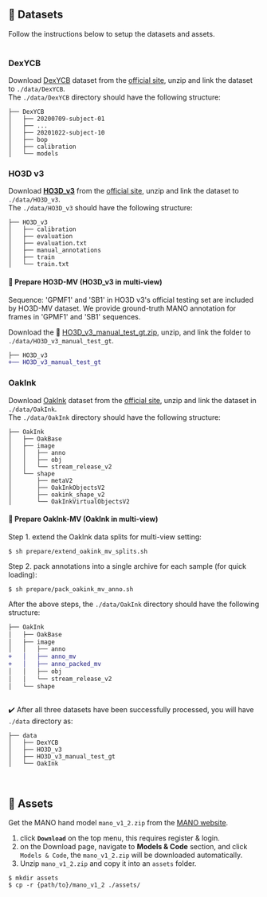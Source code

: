 ## :floppy_disk: Datasets

Follow the instructions below to setup the datasets and assets.  
&nbsp;

### DexYCB

Download [DexYCB](https://arxiv.org/abs/2104.04631) dataset from the [official site](https://dex-ycb.github.io), unzip and link the dataset to `./data/DexYCB`.  
The `./data/DexYCB` directory should have the following structure:

```
├── DexYCB
│   ├── 20200709-subject-01
│   ├── ...
│   ├── 20201022-subject-10
│   ├── bop
│   ├── calibration
│   └── models
```

### HO3D v3

Download [**HO3D_v3**](https://arxiv.org/abs/2107.00887) from the [official site](https://www.tugraz.at/index.php?id=40231), unzip and link the dataset to `./data/HO3D_v3`.  
The `./data/HO3D_v3` should have the following structure:

```
├── HO3D_v3
│   ├── calibration
│   ├── evaluation
│   ├── evaluation.txt
│   ├── manual_annotations
│   ├── train
│   └── train.txt
```

#### :bell: Prepare HO3D-MV (HO3D_v3 in multi-view)

Sequence: 'GPMF1' and 'SB1' in HO3D v3's official testing set are included by HO3D-MV dataset.
We provide ground-truth MANO annotation for frames in 'GPMF1' and 'SB1' sequences.

Download the :link: [HO3D_v3_manual_test_gt.zip](https://huggingface.co/lixiny/POEM_CVPR2023/blob/main/data/HO3D_v3_manual_test_gt.zip), unzip, and link the folder to `./data/HO3D_v3_manual_test_gt`.

```diff
├── HO3D_v3
+── HO3D_v3_manual_test_gt
```

### OakInk

Download [OakInk](https://arxiv.org/abs/2203.15709) dataset from the [official site](https://oakink.net), unzip and link the dataset in `./data/OakInk`.  
The `./data/OakInk` directory should have the following structure:

```
├── OakInk
│   ├── OakBase
│   ├── image
│   │   ├── anno
│   │   ├── obj
│   │   └── stream_release_v2
│   └── shape
│       ├── metaV2
│       ├── OakInkObjectsV2
│       ├── oakink_shape_v2
│       └── OakInkVirtualObjectsV2
```

#### :bell: Prepare OakInk-MV (OakInk in multi-view)

Step 1. extend the OakInk data splits for multi-view setting:

```shell
$ sh prepare/extend_oakink_mv_splits.sh
```

Step 2. pack annotations into a single archive for each sample (for quick loading):

```shell
$ sh prepare/pack_oakink_mv_anno.sh
```

After the above steps, the `./data/OakInk` directory should have the following structure:

```diff
├── OakInk
│   ├── OakBase
│   ├── image
│   │   ├── anno
+   │   ├── anno_mv
+   │   ├── anno_packed_mv
│   │   ├── obj
│   │   └── stream_release_v2
│   └── shape
```

##

:heavy_check_mark: After all three datasets have been successfully processed, you will have `./data` directory as:

```
├── data
│   ├── DexYCB
│   ├── HO3D_v3
│   ├── HO3D_v3_manual_test_gt
│   └── OakInk
```

&nbsp;

## :luggage: Assets
Get the MANO hand model `mano_v1_2.zip` from the [MANO website](https://mano.is.tue.mpg.de).  
1. click **`Download`** on the top menu, this requires register & login.
2. on the Download page, navigate to **Models & Code** section, and click `Models & Code`, the `mano_v1_2.zip` will be downloaded automatically.
3. Unzip `mano_v1_2.zip` and copy it into an `assets` folder.

```shell
$ mkdir assets
$ cp -r {path/to}/mano_v1_2 ./assets/
```
